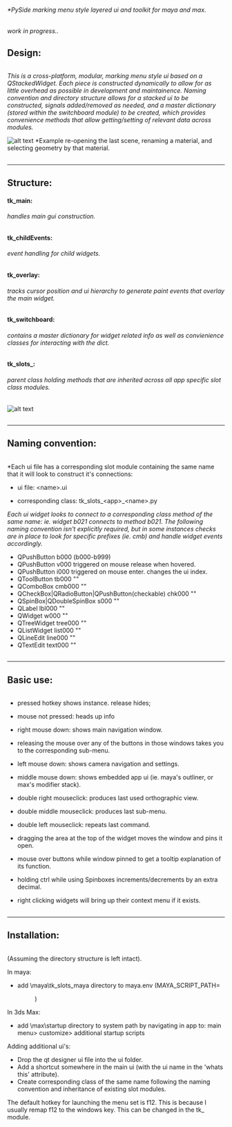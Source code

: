 ###### *PySide marking menu style layered ui and toolkit for maya and max.
*work in progress..*

## Design:
######
*This is a cross-platform, modular, marking menu style ui based on a QStackedWidget.  Each piece is constructed dynamically
to allow for as little overhead as possible in development and maintainence.  Naming convention and directory structure allows for a stacked ui to be constructed, signals added/removed as needed, and a master dictionary (stored within the switchboard module) to be created, which provides convenience methods that allow getting/setting of relevant data across modules.*


![alt text](https://raw.githubusercontent.com/m3trik/tk/master/docs/toolkit_demo.gif)
*Example re-opening the last scene, renaming a material, and selecting geometry by that material.


##
-----------------------------------------------
 Structure:
-----------------------------------------------

#### tk_main:
###### *handles main gui construction.*

#### tk_childEvents:
###### *event handling for child widgets.*

#### tk_overlay:
###### *tracks cursor position and ui hierarchy to generate paint events that overlay the main widget.*

#### tk_switchboard:
###### *contains a master dictionary for widget related info as well as convienience classes for interacting with the dict.*

#### tk_slots_:
###### *parent class holding methods that are inherited across all app specific slot class modules.*


![alt text](https://raw.githubusercontent.com/m3trik/tk/master/docs/dependancy_graph.jpg)


##
-----------------------------------------------
 Naming convention:
-----------------------------------------------

######
*Each ui file has a corresponding slot module containing the same name that it will look to construct it's connections:
* ui file:     \<name\>.ui

* corresponding class: tk_slots_\<app\>_\<name\>.py
 

*Each ui widget looks to connect to a corresponding class method of the same name: ie. widget b021 connects to method b021. The following naming convention isn't explicitly required, but in some instances checks are in place to look for specific prefixes (ie. cmb) and handle widget events accordingly.*

* QPushButton             b000    (b000-b999)
* QPushButton             v000    triggered on mouse release when hovered.
* QPushButton             i000    triggered on mouse enter. changes the ui index.
* QToolButton             tb000   ""
* QComboBox               cmb000  ""
* QCheckBox|QRadioButton|QPushButton(checkable) chk000  ""
* QSpinBox|QDoubleSpinBox s000    ""
* QLabel                  lbl000  ""
* QWidget                 w000    ""
* QTreeWidget             tree000 ""
* QListWidget             list000 ""
* QLineEdit               line000 ""
* QTextEdit               text000 ""

##
-----------------------------------------------
 Basic use:
-----------------------------------------------

######
* pressed hotkey shows instance. release hides;

* mouse not pressed: heads up info

* right mouse down: shows main navigation window.

* releasing the mouse over any of the buttons in those windows takes you to the corresponding sub-menu.

* left mouse down: shows camera navigation and settings.

* middle mouse down: shows embedded app ui (ie. maya's outliner, or max's modifier stack).

* double right mouseclick: produces last used orthographic view.

* double middle mouseclick: produces last sub-menu.

* double left mouseclick: repeats last command.

* dragging the area at the top of the widget moves the window and pins it open.

* mouse over buttons while window pinned to get a tooltip explanation of its function.

* holding ctrl while using Spinboxes increments/decrements by an extra decimal.

* right clicking widgets will bring up their context menu if it exists.


##
-----------------------------------------------
 Installation:
-----------------------------------------------
######
(Assuming the directory structure is left intact).

In maya:
* add \maya\tk_slots_maya directory to maya.env
 (MAYA_SCRIPT_PATH=<dir>)
 
In 3ds Max:
* add \max\startup directory to system path by navigating in app to:
 main menu> customize> additional startup scripts

Adding additional ui's:
* Drop the qt designer ui file into the ui folder.
* Add a shortcut somewhere in the main ui (with the ui name in the 'whats this' attribute).
* Create corresponding class of the same name following the naming convention and inheritance of existing slot modules.  

The default hotkey for launching the menu set is f12. This is because I usually remap f12 to the windows key. This can be changed in the tk_ module.
